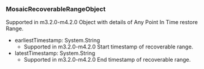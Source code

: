 ### MosaicRecoverableRangeObject
Supported in m3.2.0-m4.2.0
  Object with details of Any Point In Time restore Range.

- earliestTimestamp: System.String
  - Supported in m3.2.0-m4.2.0
  Start timestamp of recoverable range.
- latestTimestamp: System.String
  - Supported in m3.2.0-m4.2.0
  End timestamp of recoverable range.
